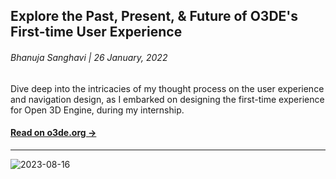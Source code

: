 ## Explore the Past, Present, & Future of O3DE's First-time User Experience
###### Bhanuja Sanghavi | 26 January, 2022

Dive deep into the intricacies of my thought process on the user experience and navigation design, as I embarked on designing the first-time experience for Open 3D Engine, during my internship.

#### [Read on o3de.org →](https://o3de.org/explore-the-past-present-future-of-o3des-first-time-user-experience/)
----

![2023-08-16](https://github.com/bhanuja-design/website/assets/142359924/ade707c0-4a06-4202-869a-a8abd1eadf6b)
